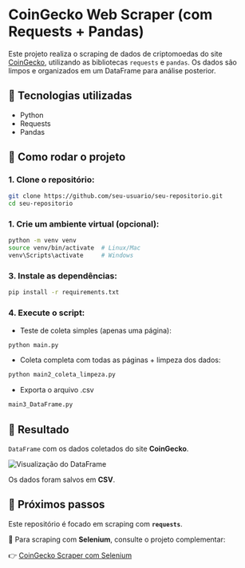 # CoinGecko Web Scraper (com Requests + Pandas)

Este projeto realiza o scraping de dados de criptomoedas do site [CoinGecko](https://www.coingecko.com/pt), utilizando as bibliotecas `requests` e `pandas`. Os dados são limpos e organizados em um DataFrame para análise posterior.

## 🧰 Tecnologias utilizadas
- Python
- Requests
- Pandas

## 🚀 Como rodar o projeto

### 1. Clone o repositório:
```bash
git clone https://github.com/seu-usuario/seu-repositorio.git
cd seu-repositorio
```

### 1. Crie um ambiente virtual (opcional):
```bash
python -m venv venv
source venv/bin/activate  # Linux/Mac
venv\Scripts\activate     # Windows
```
### 3. Instale as dependências:
```bash
pip install -r requirements.txt
```
### 4. Execute o script:
- Teste de coleta simples (apenas uma página):
```bash
python main.py
```
- Coleta completa com todas as páginas + limpeza dos dados:
```bash
python main2_coleta_limpeza.py
```
- Exporta o arquivo .csv
```bash
main3_DataFrame.py
```
## 🧪 Resultado

`DataFrame` com os dados coletados do site **CoinGecko**.

![Visualização do DataFrame](assets/img_coin.jpg)

Os dados foram salvos em **CSV**.


## 📘 Próximos passos

Este repositório é focado em scraping com **`requests`**.

🔄 Para scraping com **Selenium**, consulte o projeto complementar: 

👉 [CoinGecko Scraper com Selenium](https://github.com/IasmimHorrana/CoinGecko-Scraper-com-Selenium)


